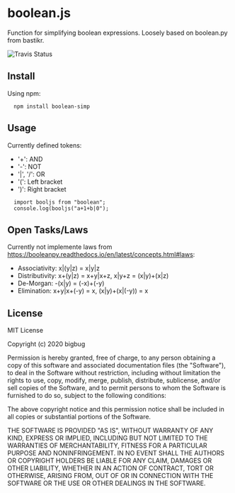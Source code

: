 # boolean.js
Function for simplifying boolean expressions. Loosely based on boolean.py from bastikr.

![Travis Status](https://api.travis-ci.org/bigbug/boolean.svg?branch=master)

## Install

Using npm:
```
  npm install boolean-simp
```

## Usage

Currently defined tokens:
* '+': AND
* '-': NOT
* '|', '/': OR
* '(': Left bracket
* ')': Right bracket

```
  import booljs from "boolean";
  console.log(booljs("a+1+b|0");
```
## Open Tasks/Laws
Currently not implemente laws from https://booleanpy.readthedocs.io/en/latest/concepts.html#laws:
* Associativity: x|(y|z) = x|y|z
* Distributivity: x+(y|z) = x+y|x+z, x|y+z = (x|y)+(x|z)
* De-Morgan: -(x|y) = (-x)+(-y)
* Elimination: x+y|x+(-y) = x, (x|y)+(x|(-y)) = x 

## License
MIT License

Copyright (c) 2020 bigbug

Permission is hereby granted, free of charge, to any person obtaining a copy
of this software and associated documentation files (the "Software"), to deal
in the Software without restriction, including without limitation the rights
to use, copy, modify, merge, publish, distribute, sublicense, and/or sell
copies of the Software, and to permit persons to whom the Software is
furnished to do so, subject to the following conditions:

The above copyright notice and this permission notice shall be included in all
copies or substantial portions of the Software.

THE SOFTWARE IS PROVIDED "AS IS", WITHOUT WARRANTY OF ANY KIND, EXPRESS OR
IMPLIED, INCLUDING BUT NOT LIMITED TO THE WARRANTIES OF MERCHANTABILITY,
FITNESS FOR A PARTICULAR PURPOSE AND NONINFRINGEMENT. IN NO EVENT SHALL THE
AUTHORS OR COPYRIGHT HOLDERS BE LIABLE FOR ANY CLAIM, DAMAGES OR OTHER
LIABILITY, WHETHER IN AN ACTION OF CONTRACT, TORT OR OTHERWISE, ARISING FROM,
OUT OF OR IN CONNECTION WITH THE SOFTWARE OR THE USE OR OTHER DEALINGS IN THE
SOFTWARE.
